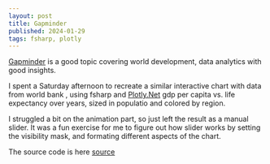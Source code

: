 ```yaml
---
layout: post
title: Gapminder
published: 2024-01-29
tags: fsharp, plotly
---
```


[Gapminder](https://www.gapminder.org/) is a good topic covering world development, data analytics with good insights.

<!--more-->
I spent a Saturday afternoon to recreate a similar interactive chart with data from world bank [](https://data.worldbank.org/), using fsharp and [Plotly.Net](https://plotly.net/) gdp per capita vs. life expectancy over years, sized in populatio and colored by region. 

I struggled a bit on the animation part, so just left the result as a manual slider. It was a fun exercise for me to figure out how slider works by setting the visibility mask, and formating different aspects of the chart.

The source code is here [source](https://github.com/xqguo/Gapminder)

<!--input: assets/gapminder.md -->
